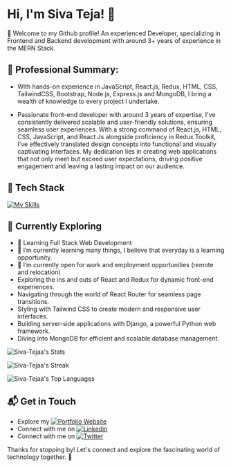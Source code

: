 # Hi, I'm Siva Teja! 👋

👋 Welcome to my Github profile! An experienced Developer, specializing in Frontend and Backend development with around 3+ years of experience in the MERN Stack.

<!--
## 🚀 About Me
-->
## 💼 Professional Summary:
- With hands-on experience in JavaScript, React.js, Redux, HTML, CSS, TailwindCSS, Bootstrap, Node.js, Express.js and MongoDB, I bring a wealth of knowledge to every project I undertake.

- Passionate front-end developer with around 3 years of expertise, I've consistently delivered scalable and user-friendly solutions, ensuring seamless user experiences. With a strong command of React.js, HTML, CSS, JavaScript, and React Js alongside proficiency in Redux Toolkit, I've effectively translated design concepts into functional and visually captivating interfaces. My dedication lies in creating web applications that not only meet but exceed user expectations, driving positive engagement and leaving a lasting impact on our audience.

<!--
## My Articles
- [JavaScript Engine and Runtime Explained](https://www.freecodecamp.org/news/javascript-engine-and-runtime-explained/)
-->


## 🚀 Tech Stack
[![My Skills](https://skillicons.dev/icons?i=html,css,js,react,redux,tailwind,nodejs,express,mongodb,mysql,java&theme=light)](https://skillicons.dev)

## 🌱 Currently Exploring

- 🚀 Learning Full Stack Web Development
- 🌱 I’m currently learning many things, I believe that everyday is a learning opportunity.
- 👯 I’m currently open for work and employment opportunities (remote and relocation)
- Exploring the ins and outs of React and Redux for dynamic front-end experiences.
- Navigating through the world of React Router for seamless page transitions.
- Styling with Tailwind CSS to create modern and responsive user interfaces.
- Building server-side applications with Django, a powerful Python web framework.
- Diving into MongoDB for efficient and scalable database management.
  
<!--
 ## 🏆 Achievements

- 🌟 Completed Hacktoberfest 2023 - Contributed to open source projects and celebrated the spirit of collaboration.

-->

![Siva-Tejaa's Stats](https://github-readme-stats.vercel.app/api?username=Siva-Tejaa&theme=vue-dark&show_icons=true&hide_border=true&count_private=true)

![Siva-Tejaa's Streak](https://github-readme-streak-stats.herokuapp.com/?user=Siva-Tejaa&theme=vue-dark&hide_border=true)

![Siva-Tejaa's Top Languages](https://github-readme-stats.vercel.app/api/top-langs/?username=Siva-Tejaa&theme=vue-dark&show_icons=true&hide_border=true&layout=compact)

## 📬 Get in Touch

- Explore my [![Portfolio Website](https://img.shields.io/badge/Portfolio-4285F4?style=flat-square&logo=google-chrome&logoColor=white)](https://sivateja.vercel.app/)
- Connect with me on [![Linkedin](https://img.shields.io/badge/LinkedIn-0077B5?style=flat-square&logo=linkedin&logoColor=white)](https://www.linkedin.com/in/siva-tejaa/)
- Connect with me on [![Twitter](https://img.shields.io/badge/Twitter/X-000000?style=flat-square&logo=x&logoColor=#000000)](https://twitter.com/Siva_Tejaa)

Thanks for stopping by! Let's connect and explore the fascinating world of technology together. 🚀

<!-- <h1><img src="https://emojis.slackmojis.com/emojis/images/1531849430/4246/blob-sunglasses.gif?1531849430" width="30"/> Hey! Nice to see you.</h1> 

![JavaScript](https://img.shields.io/badge/JavaScript-F7DF1E?style=flat-square&logo=javascript&logoColor=black)
![TypeScript](https://img.shields.io/badge/TypeScript-007ACC?style=flat-square&logo=typescript&logoColor=white)
![React.js](https://img.shields.io/badge/React.js-0081CB?style=flat-square&logo=react&logoColor=61DAFB)
![Vite](https://img.shields.io/badge/Vite-593D88?style=flat-square&logo=vite&logoColor=white)
![Node.js](https://img.shields.io/badge/Node.js-43853D?style=flat-square&logo=node.js&logoColor=white)
![Markdown](https://img.shields.io/badge/Markdown-000000?style=flat-square&logo=markdown&logoColor=white)
![HTML](https://img.shields.io/badge/HTML5-E34F26?style=flat-square&logo=html5&logoColor=white)
![CSS3](https://img.shields.io/badge/CSS3-1572B6?style=flat-square&logo=css3&logoColor=white)
![TailwindCSS](https://img.shields.io/badge/Tailwind_CSS-38B2AC?style=flat-square&logo=tailwind-css&logoColor=white)
![Bootstrap](https://img.shields.io/badge/Bootstrap-563D7C?style=flat-square&logo=bootstrap&logoColor=white)
![MySQL](https://img.shields.io/badge/MySQL-005C84?style=flat-square&logo=mysql&logoColor=white)
![Redis](https://img.shields.io/badge/redis-%23DD0031.svg?&style=flat-square&logo=redis&logoColor=white)
![Netlify](https://img.shields.io/badge/Netlify-00C7B7?style=flat-square&logo=netlify&logoColor=white)

I am a Full Stack Developer with a huge love for React.js, Node.js. Currently, **I'm open to work and employment opportunities**.

I Actively code on React and APIs every day.

I love to read books and listen to music.

- 🔭 I’m currently about to launch interview preparation notes helping people to get interview ready within 6 months.
- 🌱 I’m currently learning many things, I believe that everyday is a learning opportunity.
- 👯 I’m currently open for work and employment opportunities (remote and relocation)
- 💬 Ask me about  React.js, Node.js and API development.
- 📫 I am just one mail away - [saitejagatadi007@gmail.com]
- 😄 Pronouns: He, Fit & Motivated 😄
- :partying_face: Fun fact: I love to workout every day, I love to sing, I love to chase perfection.
- :book: My books - I ready 20+ pages of any book everyday on weekdays and that number goes upto 100 on weekends.
- :wrench: Tools - VSCode, Markdown Editors, YTMusic.
- :busts_in_silhouette: I actively post my workout videos on instagram.

### Where to find me

[![Linkedin](https://img.shields.io/badge/LinkedIn-0077B5?style=flat-square&logo=linkedin&logoColor=white)](https://www.linkedin.com/in/saitejagatadi/) 
[![Facebook](https://img.shields.io/badge/Facebook-1877F2?style=flat-square&logo=facebook&logoColor=white)](https://m.facebook.com/people/SaiTeja-Gatadi/100004839918411/)
-->
<!--
- 🔭 I’m currently working on Xoriant Solutions Pvt. Ltd.
- 🌱 I’m currently learning MERN Stack.
- 👯 I’m looking to collaborate on open-source projects related to web development.
- 🤔 I’m looking for help with mastering advanced concepts in JavaScript and DSA.
- 💬 Ask me about my experience with Agile methodologies in software development.
- 📫 How to reach me: Feel free to reach out to me via email at asivateja1999@gmail.com or connect with me on LinkedIn.
- 😄 Pronouns: He/Him
- ⚡ Fun fact: I'm a coffee enthusiast and love trying out new brewing methods!
-->
